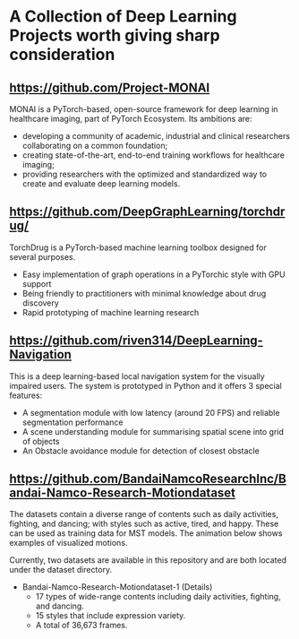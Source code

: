 # A Collection of Deep Learning Projects worth giving sharp consideration 

## https://github.com/Project-MONAI
MONAI is a PyTorch-based, open-source framework for deep learning in healthcare imaging, part of PyTorch Ecosystem. Its ambitions are:
 - developing a community of academic, industrial and clinical researchers collaborating on a common foundation;
 - creating state-of-the-art, end-to-end training workflows for healthcare imaging;
 - providing researchers with the optimized and standardized way to create and evaluate deep learning models.

## https://github.com/DeepGraphLearning/torchdrug/
TorchDrug is a PyTorch-based machine learning toolbox designed for several purposes.
 - Easy implementation of graph operations in a PyTorchic style with GPU support
 - Being friendly to practitioners with minimal knowledge about drug discovery
 - Rapid prototyping of machine learning research

## https://github.com/riven314/DeepLearning-Navigation
This is a deep learning-based local navigation system for the visually impaired users. The system is prototyped in Python and it offers 3 special features:
 - A segmentation module with low latency (around 20 FPS) and reliable segmentation performance
 - A scene understanding module for summarising spatial scene into grid of objects
- An Obstacle avoidance module for detection of closest obstacle


## https://github.com/BandaiNamcoResearchInc/Bandai-Namco-Research-Motiondataset
The datasets contain a diverse range of contents such as daily activities, fighting, and dancing; with styles such as active, tired, and happy. These can be used as training data for MST models. The animation below shows examples of visualized motions.

Currently, two datasets are available in this repository and are both located under the dataset directory.
- Bandai-Namco-Research-Motiondataset-1 (Details)
  - 17 types of wide-range contents including daily activities, fighting, and dancing.
  - 15 styles that include expression variety.
  - A total of 36,673 frames.

  